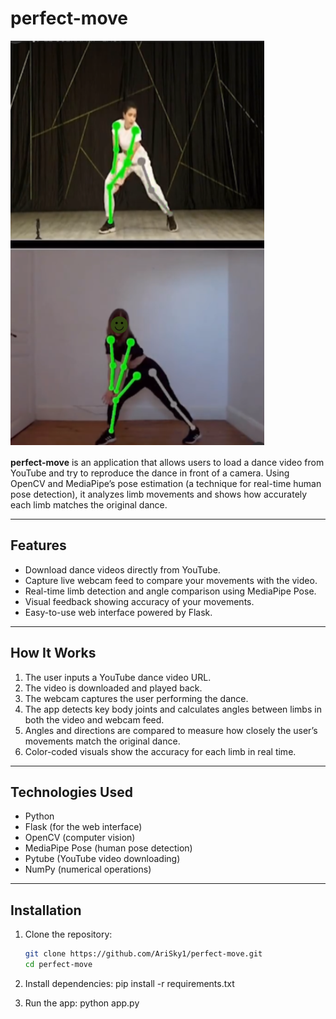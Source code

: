 # perfect-move
![Perfect Move Demo](perfect_move.png)<br>

**perfect-move** is an application that allows users to load a dance video from YouTube and try to reproduce the dance in front of a camera. Using OpenCV and MediaPipe’s pose estimation (a technique for real-time human pose detection), it analyzes limb movements and shows how accurately each limb matches the original dance.

---

## Features

- Download dance videos directly from YouTube.
- Capture live webcam feed to compare your movements with the video.
- Real-time limb detection and angle comparison using MediaPipe Pose.
- Visual feedback showing accuracy of your movements.
- Easy-to-use web interface powered by Flask.

---

## How It Works

1. The user inputs a YouTube dance video URL.
2. The video is downloaded and played back.
3. The webcam captures the user performing the dance.
4. The app detects key body joints and calculates angles between limbs in both the video and webcam feed.
5. Angles and directions are compared to measure how closely the user’s movements match the original dance.
6. Color-coded visuals show the accuracy for each limb in real time.

---

## Technologies Used

- Python
- Flask (for the web interface)
- OpenCV (computer vision)
- MediaPipe Pose (human pose detection)
- Pytube (YouTube video downloading)
- NumPy (numerical operations)

---

## Installation

1. Clone the repository:
   ```bash
   git clone https://github.com/AriSky1/perfect-move.git
   cd perfect-move
   
2. Install dependencies:
pip install -r requirements.txt

3. Run the app:
python app.py